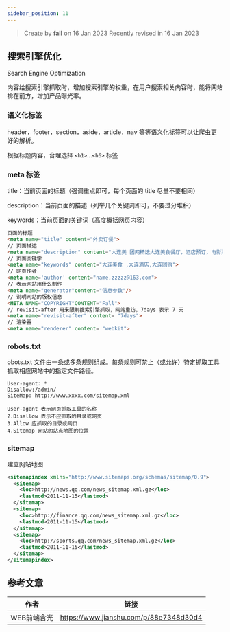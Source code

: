 ```yaml
---
sidebar_position: 11
---
```


> Create by **fall** on 16 Jan 2023
> Recently revised in 16 Jan 2023

## 搜索引擎优化

Search Engine Optimization

内容给搜索引擎抓取时，增加搜索引擎的权重，在用户搜索相关内容时，能将网站排在前方，增加产品曝光率。

### 语义化标签

header，footer，section，aside，article，nav 等等语义化标签可以让爬虫更好的解析。

根据标题内容，合理选择 `<h1>`...`<h6>` 标签

### meta 标签

title：当前页面的标题（强调重点即可，每个页面的 title 尽量不要相同）

description：当前页面的描述（列举几个关键词即可，不要过分堆积）

keywords：当前页面的关键词（高度概括网页内容）

```html
页面的标题
<meta name="title" content="外卖订餐">
// 页面描述
<meta name="description" content="大连美 团网精选大连美食餐厅，酒店预订，电影票,旅游景点,外卖订餐,大连">
// 页面关键字
<meta name="keywords" content="大连美食 ,大连酒店,大连团购">
// 网页作者
<meta name='author' content="name,zzzzz@163.com">
// 表示网站用什么制作
<meta name="generator"content="信息参数"/> 
// 说明网站的版权信息
<META NAME="COPYRIGHT"CONTENT="Fall"> 
// revisit-after 用来限制搜索引擎抓取，网站重访，7days 表示 7 天
<meta name="revisit-after" content= "7days">
// 渲染器
<meta name="renderer" content= "webkit">
```

### robots.txt

obots.txt 文件由一条或多条规则组成。每条规则可禁止（或允许）特定抓取工具抓取相应网站中的指定文件路径。

```
User-agent: *
Disallow:/admin/
SiteMap: http://www.xxxx.com/sitemap.xml
```



```
User-agent 表示网页抓取工具的名称
2.Disallow 表示不应抓取的目录或网页
3.Allow 应抓取的目录或网页
4.Sitemap 网站的站点地图的位置
```



### sitemap

建立网站地图

```xml
<sitemapindex xmlns="http://www.sitemaps.org/schemas/sitemap/0.9">
  <sitemap>
    <loc>http://news.qq.com/news_sitemap.xml.gz</loc>
    <lastmod>2011-11-15</lastmod>
  </sitemap>
  <sitemap>
    <loc>http://finance.qq.com/news_sitemap.xml.gz</loc>
    <lastmod>2011-11-15</lastmod>
  </sitemap>
  <sitemap>
    <loc>http://sports.qq.com/news_sitemap.xml.gz</loc>
    <lastmod>2011-11-15</lastmod>
  </sitemap>
</sitemapindex>
```

## 参考文章

| 作者        | 链接                                   |
| ----------- | -------------------------------------- |
| WEB前端含光 | https://www.jianshu.com/p/88e7348d30d4 |



